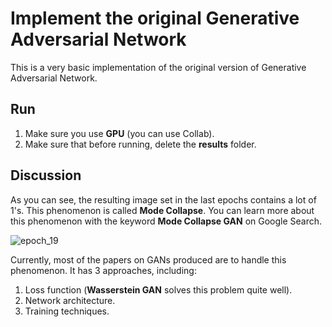 # Implement the original Generative Adversarial Network
This is a very basic implementation of the original version of Generative Adversarial Network.

## Run
1. Make sure you use **GPU** (you can use Collab).
2. Make sure that before running, delete the **results** folder.

## Discussion
As you can see, the resulting image set in the last epochs contains a lot of 1's. This phenomenon is called **Mode Collapse**. You can learn more about this phenomenon with the keyword **Mode Collapse GAN** on Google Search.

![epoch_19](https://github.com/duongngockhanh/original-gan/assets/87640587/895ba32b-a87d-47c1-bab4-a3c06dd620e5)

Currently, most of the papers on GANs produced are to handle this phenomenon. It has 3 approaches, including:
1. Loss function (**Wasserstein GAN** solves this problem quite well).
2. Network architecture.
3. Training techniques.
